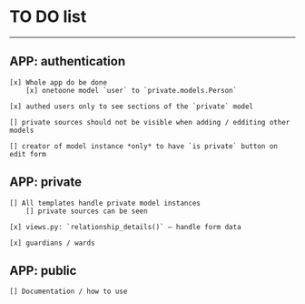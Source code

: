 # TO DO list
---

## APP: authentication

	[x] Whole app do be done
		[x] onetoone model `user` to `private.models.Person`

	[x] authed users only to see sections of the `private` model
		
	[] private sources should not be visible when adding / edditing other models

	[] creator of model instance *only* to have `is private` button on edit form

## APP: private

	[] All templates handle private model instances
		[] private sources can be seen

	[x] views.py: `relationship_details()` – handle form data

	[x] guardians / wards
	
	
## APP: public

	[] Documentation / how to use